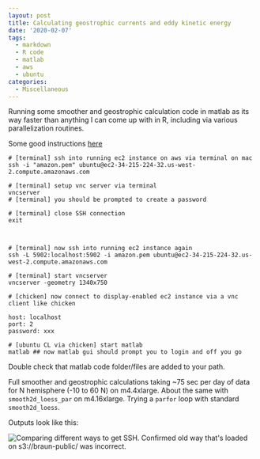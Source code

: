 ```yaml
---
layout: post
title: Calculating geostrophic currents and eddy kinetic energy
date: '2020-02-07'
tags:
  - markdown
  - R code
  - matlab
  - aws
  - ubuntu
categories:
  - Miscellaneous
---
```


Running some smoother and geostrophic calculation code in matlab as its way faster than anything I can come up with in R, including via various parallelization routines.

Some good instructions [here](https://medium.com/@Arafat./graphical-user-interface-using-vnc-with-amazon-ec2-instances-549d9c0969c5)

```
# [terminal] ssh into running ec2 instance on aws via terminal on mac
ssh -i "amazon.pem" ubuntu@ec2-34-215-224-32.us-west-2.compute.amazonaws.com

# [terminal] setup vnc server via terminal
vncserver
# [terminal] you should be prompted to create a password

# [terminal] close SSH connection
exit



# [terminal] now ssh into running ec2 instance again
ssh -L 5902:localhost:5902 -i amazon.pem ubuntu@ec2-34-215-224-32.us-west-2.compute.amazonaws.com

# [terminal] start vncserver
vncserver -geometry 1340x750

# [chicken] now connect to display-enabled ec2 instance via a vnc client like chicken

host: localhost
port: 2
password: xxx

# [ubuntu CL via chicken] start matlab
matlab ## now matlab gui should prompt you to login and off you go

```

Double check that matlab code folder/files are added to your path.

Full smoother and geostrophic calculations taking ~75 sec per day of data for N hemisphere (-10 to 60 N) on m4.4xlarge. About the same with `smooth2d_loess_par` on m4.16xlarge. Trying a `parfor` loop with standard `smooth2d_loess`.

Outputs look like this:


![Comparing different ways to get SSH. Confirmed old way that's loaded on s3://braun-public/ was incorrect.](https://github.com/marine-predators-group/cams-nb/blob/gh-pages/images/screencaps/ugly_sla_comp.png?raw=true)

